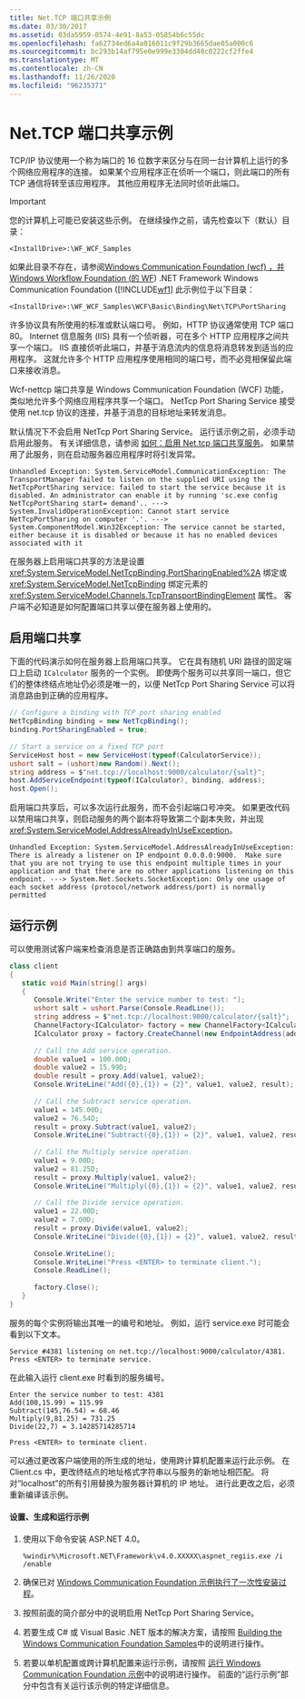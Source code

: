 ```yaml
---
title: Net.TCP 端口共享示例
ms.date: 03/30/2017
ms.assetid: 03da5959-0574-4e91-8a53-05854b6c55dc
ms.openlocfilehash: fa62734ed6a4a016011c9f29b3665dae05a000c6
ms.sourcegitcommit: bc293b14af795e0e999e3304dd40c0222cf2ffe4
ms.translationtype: MT
ms.contentlocale: zh-CN
ms.lasthandoff: 11/26/2020
ms.locfileid: "96235371"
---
```

# <a name="nettcp-port-sharing-sample"></a>Net.TCP 端口共享示例

TCP/IP 协议使用一个称为端口的 16 位数字来区分与在同一台计算机上运行的多个网络应用程序的连接。 如果某个应用程序正在侦听一个端口，则此端口的所有 TCP 通信将转至该应用程序。 其他应用程序无法同时侦听此端口。  
  
> [!IMPORTANT]
> 您的计算机上可能已安装这些示例。 在继续操作之前，请先检查以下（默认）目录：  
>
> `<InstallDrive>:\WF_WCF_Samples`  
>
> 如果此目录不存在，请参阅[Windows Communication Foundation (wcf) ，并 Windows Workflow Foundation (的 WF](https://www.microsoft.com/download/details.aspx?id=21459)) .NET Framework Windows Communication Foundation ([!INCLUDE[wf1](../../../../includes/wf1-md.md)] 此示例位于以下目录：  
>
> `<InstallDrive>:\WF_WCF_Samples\WCF\Basic\Binding\Net\TCP\PortSharing`  
  
 许多协议具有所使用的标准或默认端口号。 例如，HTTP 协议通常使用 TCP 端口 80。 Internet 信息服务 (IIS) 具有一个侦听器，可在多个 HTTP 应用程序之间共享一个端口。 IIS 直接侦听此端口，并基于消息流内的信息将消息转发到适当的应用程序。 这就允许多个 HTTP 应用程序使用相同的端口号，而不必竞相保留此端口来接收消息。  
  
 Wcf-nettcp 端口共享是 Windows Communication Foundation (WCF) 功能，类似地允许多个网络应用程序共享一个端口。 NetTcp Port Sharing Service 接受使用 net.tcp 协议的连接，并基于消息的目标地址来转发消息。  
  
 默认情况下不会启用 NetTcp Port Sharing Service。 运行该示例之前，必须手动启用此服务。 有关详细信息，请参阅 [如何：启用 Net.tcp 端口共享服务](../feature-details/how-to-enable-the-net-tcp-port-sharing-service.md)。 如果禁用了此服务，则在启动服务器应用程序时将引发异常。  
  
```console
Unhandled Exception: System.ServiceModel.CommunicationException: The TransportManager failed to listen on the supplied URI using the NetTcpPortSharing service: failed to start the service because it is disabled. An administrator can enable it by running 'sc.exe config NetTcpPortSharing start= demand'.. ---> System.InvalidOperationException: Cannot start service NetTcpPortSharing on computer '.'. ---> System.ComponentModel.Win32Exception: The service cannot be started, either because it is disabled or because it has no enabled devices associated with it  
```  
  
 在服务器上启用端口共享的方法是设置 <xref:System.ServiceModel.NetTcpBinding.PortSharingEnabled%2A> 绑定或 <xref:System.ServiceModel.NetTcpBinding> 绑定元素的 <xref:System.ServiceModel.Channels.TcpTransportBindingElement> 属性。 客户端不必知道是如何配置端口共享以便在服务器上使用的。  
  
## <a name="enabling-port-sharing"></a>启用端口共享  

 下面的代码演示如何在服务器上启用端口共享。 它在具有随机 URI 路径的固定端口上启动 `ICalculator` 服务的一个实例。 即使两个服务可以共享同一端口，但它们的整体终结点地址仍必须是唯一的，以便 NetTcp Port Sharing Service 可以将消息路由到正确的应用程序。  

```csharp
// Configure a binding with TCP port sharing enabled  
NetTcpBinding binding = new NetTcpBinding();  
binding.PortSharingEnabled = true;  
  
// Start a service on a fixed TCP port  
ServiceHost host = new ServiceHost(typeof(CalculatorService));  
ushort salt = (ushort)new Random().Next();  
string address = $"net.tcp://localhost:9000/calculator/{salt}";
host.AddServiceEndpoint(typeof(ICalculator), binding, address);  
host.Open();  
```

 启用端口共享后，可以多次运行此服务，而不会引起端口号冲突。 如果更改代码以禁用端口共享，则启动服务的两个副本将导致第二个副本失败，并出现 <xref:System.ServiceModel.AddressAlreadyInUseException>。  
  
```console  
Unhandled Exception: System.ServiceModel.AddressAlreadyInUseException: There is already a listener on IP endpoint 0.0.0.0:9000.  Make sure that you are not trying to use this endpoint multiple times in your application and that there are no other applications listening on this endpoint. ---> System.Net.Sockets.SocketException: Only one usage of each socket address (protocol/network address/port) is normally permitted  
```  
  
## <a name="running-the-sample"></a>运行示例  

 可以使用测试客户端来检查消息是否正确路由到共享端口的服务。  

```csharp
class client  
{  
   static void Main(string[] args)  
   {  
      Console.Write("Enter the service number to test: ");  
      ushort salt = ushort.Parse(Console.ReadLine());  
      string address = $"net.tcp://localhost:9000/calculator/{salt}";
      ChannelFactory<ICalculator> factory = new ChannelFactory<ICalculator>(new NetTcpBinding());  
      ICalculator proxy = factory.CreateChannel(new EndpointAddress(address));  
  
      // Call the Add service operation.  
      double value1 = 100.00D;  
      double value2 = 15.99D;  
      double result = proxy.Add(value1, value2);  
      Console.WriteLine("Add({0},{1}) = {2}", value1, value2, result);  
  
      // Call the Subtract service operation.  
      value1 = 145.00D;  
      value2 = 76.54D;  
      result = proxy.Subtract(value1, value2);  
      Console.WriteLine("Subtract({0},{1}) = {2}", value1, value2, result);  
  
      // Call the Multiply service operation.  
      value1 = 9.00D;  
      value2 = 81.25D;  
      result = proxy.Multiply(value1, value2);  
      Console.WriteLine("Multiply({0},{1}) = {2}", value1, value2, result);  
  
      // Call the Divide service operation.  
      value1 = 22.00D;  
      value2 = 7.00D;  
      result = proxy.Divide(value1, value2);  
      Console.WriteLine("Divide({0},{1}) = {2}", value1, value2, result);  
  
      Console.WriteLine();  
      Console.WriteLine("Press <ENTER> to terminate client.");  
      Console.ReadLine();  
  
      factory.Close();  
   }  
}  
```

 服务的每个实例将输出其唯一的编号和地址。 例如，运行 service.exe 时可能会看到以下文本。  
  
```console  
Service #4381 listening on net.tcp://localhost:9000/calculator/4381.  
Press <ENTER> to terminate service.  
```  
  
 在此输入运行 client.exe 时看到的服务编号。  
  
```console  
Enter the service number to test: 4381  
Add(100,15.99) = 115.99  
Subtract(145,76.54) = 68.46  
Multiply(9,81.25) = 731.25  
Divide(22,7) = 3.14285714285714  
  
Press <ENTER> to terminate client.  
```  
  
 可以通过更改客户端使用的所生成的地址，使用跨计算机配置来运行此示例。 在 Client.cs 中，更改终结点的地址格式字符串以与服务的新地址相匹配。 将对“localhost”的所有引用替换为服务器计算机的 IP 地址。 进行此更改之后，必须重新编译该示例。  
  
#### <a name="to-set-up-build-and-run-the-sample"></a>设置、生成和运行示例  
  
1. 使用以下命令安装 ASP.NET 4.0。  
  
    ```console  
    %windir%\Microsoft.NET\Framework\v4.0.XXXXX\aspnet_regiis.exe /i /enable  
    ```  
  
2. 确保已对 [Windows Communication Foundation 示例执行了一次性安装过程](one-time-setup-procedure-for-the-wcf-samples.md)。  
  
3. 按照前面的简介部分中的说明启用 NetTcp Port Sharing Service。  
  
4. 若要生成 C# 或 Visual Basic .NET 版本的解决方案，请按照 [Building the Windows Communication Foundation Samples](building-the-samples.md)中的说明进行操作。  
  
5. 若要以单机配置或跨计算机配置来运行示例，请按照 [运行 Windows Communication Foundation 示例](running-the-samples.md)中的说明进行操作。 前面的“运行示例”部分中包含有关运行该示例的特定详细信息。  
